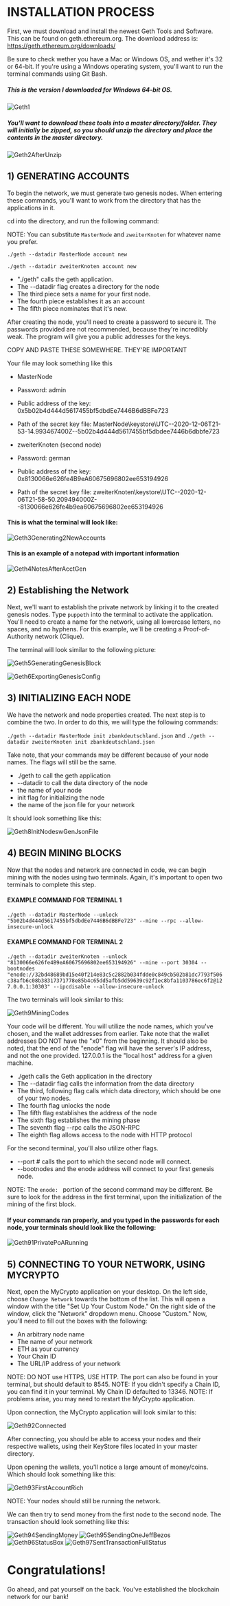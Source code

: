 # INSTALLATION PROCESS

First, we must download and install the newest Geth Tools and Software. This can be found on geth.ethereum.org.
The download address is: https://geth.ethereum.org/downloads/

Be sure to check wether you have a Mac or Windows OS, and wether it's 32 or 64-bit. If you're using a Windows operating system, you'll want to run the terminal commands using Git Bash.

##### This is the version I downloaded for Windows 64-bit OS.

![Geth1](Screenshots/Geth1.png)

##### You'll want to download these tools into a master directory/folder. They will initially be zipped, so you should unzip the directory and place the contents in the master directory.

![Geth2AfterUnzip](Screenshots/Geth2AfterUnzip.png)

## 1) GENERATING ACCOUNTS

To begin the network, we must generate two genesis nodes. When entering these commands, you'll want to work from the directory that has the applications in it.

cd into the directory, and run the following command:

NOTE: You can substitute `MasterNode` and `zweiterKnoten` for whatever name you prefer.

`./geth --datadir MasterNode account new`

`./geth --datadir zweiterKnoten account new`

* "./geth" calls the geth application.
* The --datadir flag creates a directory for the node
* The third piece sets a name for your first node.
* The fourth piece establishes it as an account
* The fifth piece nominates that it's new.

After creating the node, you'll need to create a password to secure it. The passwords provided are not recommended, because they're incredibly weak. The program will give you a public addresses for the keys.

COPY AND PASTE THESE SOMEWHERE. THEY'RE IMPORTANT

Your file may look something like this

* MasterNode
* Password: admin
* Public address of the key: 0x5b02b4d444d5617455bf5dbdEe7446B6dBBFe723
* Path of the secret key file: MasterNode\keystore\UTC--2020-12-06T21-53-14.993467400Z--5b02b4d444d5617455bf5dbdee7446b6dbbfe723

* zweiterKnoten (second node)
* Password: german
* Public address of the key:   0x8130066e626fe4B9eA60675696802ee653194926
* Path of the secret key file: zweiterKnoten\keystore\UTC--2020-12-06T21-58-50.209494000Z--8130066e626fe4b9ea60675696802ee653194926

#### This is what the terminal will look like:
![Geth3Generating2NewAccounts](Screenshots/Geth3Generating2NewAccounts.png)
#### This is an example of a notepad with important information
![Geth4NotesAfterAcctGen](Screenshots/Geth4NotesAfterAcctGen.png)

## 2) Establishing the Network

Next, we'll want to establish the private network by linking it to the created genesis nodes. Type `puppeth` into the terminal to activate the application. You'll need to create a name for the network, using all lowercase letters, no spaces, and no hyphens. For this example, we'll be creating a Proof-of-Authority network (Clique).

The terminal will look similar to the following picture:

![Geth5GeneratingGenesisBlock](Screenshots/Geth5GeneratingGenesisBlock.png)

![Geth6ExportingGenesisConfig](Screenshots/Geth6ExportingGenesisConfig.png)

## 3) INITIALIZING EACH NODE

We have the network and node properties created. The next step is to combine the two. In order to do this, we will type the following commands:

`./geth --datadir MasterNode init zbankdeutschland.json`
and
`./geth --datadir zweiterKnoten init zbankdeutschland.json`

Take note, that your commands may be different because of your node names. The flags will still be the same.
* ./geth to call the geth application
* --datadir to call the data directory of the node
* the name of your node
* init flag for initializing the node
* the name of the json file for your network

It should look something like this:

![Geth8InitNodeswGenJsonFile](Screenshots/Geth8InitNodeswGenJSonFile.png)

## 4) BEGIN MINING BLOCKS

Now that the nodes and network are connected in code, we can begin mining with the nodes using two terminals.
Again, it's important to open two terminals to complete this step.

#### EXAMPLE COMMAND FOR TERMINAL 1

`./geth --datadir MasterNode --unlock "5b02b4d444d5617455bf5dbdEe7446B6dBBFe723" --mine --rpc --allow-insecure-unlock`

#### EXAMPLE COMMAND FOR TERMINAL 2

`./geth --datadir zweiterKnoten --unlock "8130066e626fe4B9eA60675696802ee653194926" --mine --port 30304 --bootnodes "enode://32bd48689bd15e40f214e83c5c2882b034fdde0c849cb502b81dc7793f506c38afb6c08b38317371778e85b4c65dd5afb5dd59639c92f1ec8bfa1103786ec6f2@127.0.0.1:30303" --ipcdisable --allow-insecure-unlock`

The two terminals will look similar to this:

![Geth9MiningCodes](Screenshots/Geth9MiningCodes.png)

Your code will be different. You will utilize the node names, which you've chosen, and the wallet addresses from earlier. Take note that the wallet addresses DO NOT have the "x0" from the beginning. It should also be noted, that the end of the "enode" flag will have the server's IP address, and not the one provided. 127.0.0.1 is the "local host" address for a given machine.

* ./geth calls the Geth application in the directory
* The --datadir flag calls the information from the data directory
* The third, following flag calls which data directory, which should be one of your two nodes.
* The fourth flag unlocks the node
* The fifth flag establishes the address of the node
* The sixth flag establishes the mining phase
* The seventh flag --rpc calls the JSON-RPC
* The eighth flag allows access to the node with HTTP protocol

For the second terminal, you'll also utilize other flags.
* --port # calls the port to which the second node will connect.
* --bootnodes and the enode address will connect to your first genesis node.

NOTE: The `enode: ` portion of the second command may be different. Be sure to look for the address in the first terminal, upon the initialization of the mining of the first block.

#### If your commands ran properly, and you typed in the passwords for each node, your terminals should look like the following:

![Geth91PrivatePoARunning](Screenshots/Geth91PrivatePoARunning.png)

## 5) CONNECTING TO YOUR NETWORK, USING MYCRYPTO

Next, open the MyCrypto application on your desktop. On the left side, choose `Change Network` towards the bottom of the list. This will open a window with the title "Set Up Your Custom Node." On the right side of the window, click the "Network" dropdown menu. Choose "Custom." Now, you'll need to fill out the boxes with the following:

* An arbitrary node name
* The name of your network
* ETH as your currency
* Your Chain ID
* The URL/IP address of your network

NOTE: DO NOT use HTTPS, USE HTTP. The port can also be found in your terminal, but should default to 8545.
NOTE: If you didn't specify a Chain ID, you can find it in your terminal. My Chain ID defaulted to 13346.
NOTE: If problems arise, you may need to restart the MyCrypto application.

Upon connection, the MyCrypto application will look similar to this:

![Geth92Connected](Screenshots/Geth92Connected.png)

After connecting, you should be able to access your nodes and their respective wallets, using their KeyStore files located in your master directory.

Upon opening the wallets, you'll notice a large amount of money/coins. Which should look something like this:

![Geth93FirstAccountRich](Screenshots/Geth93FirstAccountRich.png)

NOTE: Your nodes should still be running the network.

We can then try to send money from the first node to the second node. The transaction should look something like this:

![Geth94SendingMoney](Screenshots/Geth94SendingMoney.png)
![Geth95SendingOneJeffBezos](Screenshots/Geth95SendingOneJeffBezos.png)
![Geth96StatusBox](Screenshots/Geth96StatusBox.png)
![Geth97SentTransactionFullStatus](Screenshots/Geth97SentTransactionFullStatus.png)

# Congratulations!

Go ahead, and pat yourself on the back. You've established the blockchain network for our bank!
